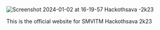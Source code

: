 ![Screenshot 2024-01-02 at 16-19-57 Hackothsava -2k23](https://github.com/Shrii939/Hackothsava-2k23/assets/70104162/ced21e70-d792-433f-935a-5a9a5097c864)

This is the official website for SMVITM Hackothsava 2k23
